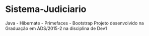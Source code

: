 # Sistema-Judiciario
Java - Hibernate - Primefaces - Bootstrap
Projeto desenvolvido na Graduação em ADS/2015-2 na disciplina de Dev1

